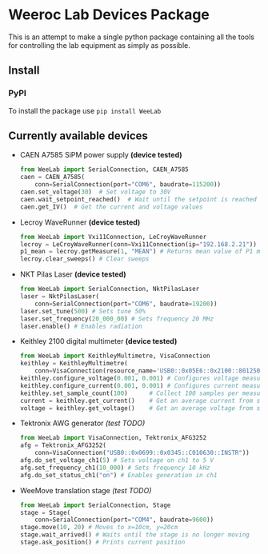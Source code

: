 # Weeroc Lab Devices Package

This is an attempt to make a single python package containing all the tools for controlling the lab equipment as simply as possible.

## Install

### PyPI

To install the package use `pip install WeeLab`

## Currently available devices

- CAEN A7585 SiPM power supply **(device tested)**

    ``` python
    from WeeLab import SerialConnection, CAEN_A7585
    caen = CAEN_A7585(
        conn=SerialConnection(port="COM6", baudrate=115200))
    caen.set_voltage(30)  # Set voltage to 30V
    caen.wait_setpoint_reached()  # Wait until the setpoint is reached
    caen.get_IV()  # Get the current and voltage values
    ```

- Lecroy WaveRunner **(device tested)**

    ``` python
    from WeeLab import Vxi11Connection, LeCroyWaveRunner
    lecroy = LeCroyWaveRunner(conn=Vxi11Connection(ip="192.168.2.21"))
    p1_mean = lecroy.getMeasure(1, "MEAN") # Returns mean value of P1 measurement 
    lecroy.clear_sweeps() # Clear sweeps
    ```

- NKT Pilas Laser **(device tested)**

    ``` python
    from WeeLab import SerialConnection, NktPilasLaser
    laser = NktPilasLaser(
        conn=SerialConnection(port="COM6", baudrate=19200))
    laser.set_tune(500) # Sets tune 50%
    laser.set_frequency(20_000_00) # Sets frequency 20 MHz
    laser.enable() # Enables radiation
    ```

- Keithley 2100 digital multimeter **(device tested)**
    ``` python
    from WeeLab import KeithleyMultimetre, VisaConnection
    keithley = KeithleyMultimetre(
        conn=VisaConnection(resource_name='USB0::0x05E6::0x2100::8012509::INSTR'))
    keithley.configure_voltage(0.001, 0.001) # Configures voltage measurement with 1 mV range and 1 mV resolution
    keithley.configure_current(0.001, 0.001) # Configures current measurement with 1 mA range and 1 mA resolution
    keithley.set_sample_count(100)      # Collect 100 samples per measurement
    current = keithley.get_current()    # Get an average current from samples
    voltage = keithley.get_voltage()    # Get an average voltage from samples
    ```

- Tektronix AWG generator *(test TODO)*

    ``` python
    from WeeLab import VisaConnection, Tektronix_AFG3252
    afg = Tektronix_AFG3252(
        conn=VisaConnection("USB0::0x0699::0x0345::C010630::INSTR"))
    afg.do_set_voltage_ch1(5) # Sets voltage on ch1 to 5 V
    afg.set_frequency_ch1(10_000) # Sets frequency 10 kHz
    afg.do_set_status_ch1("on") # Enables generation in ch1
    ```

- WeeMove translation stage *(test TODO)*

    ``` python
    from WeeLab import SerialConnection, Stage
    stage = Stage(
        conn=SerialConnection(port="COM4", baudrate=9600))
    stage.move(10, 20) # Moves to x=10cm, y=20cm
    stage.wait_arrived() # Waits until the stage is no longer moving
    stage.ask_position() # Prints current position
    ```


